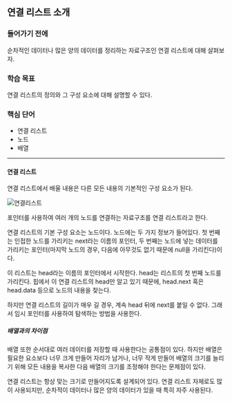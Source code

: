 ## 연결 리스트 소개

### 들어가기 전에
순차적인 데이터나 많은 양의 데이터를 정리하는 자료구조인 연결 리스트에 대해 살펴보자.

### 학습 목표
연결 리스트의 정의와 그 구성 요소에 대해 설명할 수 있다.

### 핵심 단어
- 연결 리스트 
- 노드 
- 배열

---
#### 연결 리스트

연결 리스트에서 배울 내용은 다른 모든 내용의 기본적인 구성 요소가 된다.

<img src="https://img1.daumcdn.net/thumb/R1280x0/?scode=mtistory2&fname=https%3A%2F%2Fblog.kakaocdn.net%2Fdn%2FbWgvqd%2FbtsvktZIheC%2FKZuEfiwR4utRpfD52KtvMk%2Fimg.png" alt="연결리스트">   

포인터를 사용하여 여러 개의 노드를 연결하는 자료구조를 연결 리스트라고 한다.

연결 리스트의 기본 구성 요소는 노드이다. 노드에는 두 가지 정보가 들어있다. 첫 번째는 인접한 노드를 가리키는 next라는 이름의 포인터, 두 번째는 노드에 넣는 데이터를 가리키는 포인터(마지막 노드의 경우, 다음에 아무것도 없기 때문에 null을 가리킨다)이다.

이 리스트는 head라는 이름의 포인터에서 시작한다. head는 리스트의 첫 번째 노드를 가리킨다. 힙에서 이 연결 리스트의 head만 알고 있기 때문에, head.next 혹은 head.data 등으로 노드의 내용을 찾는다.

하지만 연결 리스트의 길이가 매우 길 경우, 계속 head 뒤에 next를 붙일 수 없다. 그래서 임시 포인터를 사용하여 탐색하는 방법을 사용한다.

##### 배열과의 차이점
배열 또한 순서대로 여러 데이터를 저장할 때 사용한다는 공통점이 있다. 하지만 배열은 필요한 요소보다 너무 크게 만들어 자리가 남거나, 너무 작게 만들어 배열의 크기를 늘리기 위해 모든 내용을 복사한 다음 배열의 크기를 조정해야 한다는 문제점이 있다.

연결 리스트는 항상 맞는 크기로 만들어지도록 설계되어 있다. 연결 리스트 자체로도 많이 사용되지만, 순차적이 데이터나 많은 양의 데이터가 있을 때 특히 자주 사용된다.
